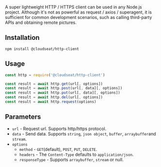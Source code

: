 A super lightweight HTTP / HTTPS client can be used in any Node.js project. Although it's not as powerful as request / axios / superagent, it is sufficient for common development scenarios, such as calling third-party APIs and obtaining remote pictures.

## Installation

```
npm install @cloudseat/http-client
```

## Usage

```js
const http = require('@cloudseat/http-client')

const result = await http.get(url[, options])
const result = await http.post(url[, data][, options])
const result = await http.put(url[, data][, options])
const result = await http.del(url[, options])
const result = await http.request(options)
```

## Parameters

* `url` - Request url. Supports http/https protocol.
* `data` - Send data. Supports `string`, `json object`, `buffer`, `arraybuffer`and `stream`.
* `options`
  * `method` - `GET`(default), `POST`, `PUT`, `DELETE`.
  * `headers` - The `Content-Type` defaults to `application/json`.
  * `responseType` - Supports `arraybuffer`, `stream` or null.
